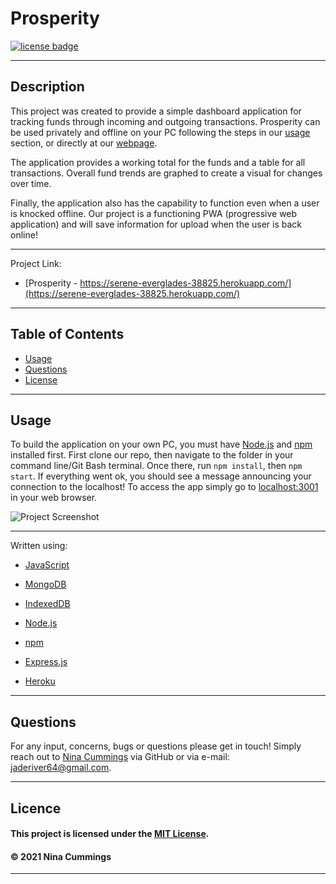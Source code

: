 
# Prosperity
<a href='https://opensource.org/licenses/MIT'><img src='https://img.shields.io/badge/license-MIT-blueviolet' alt='license badge'></a>

---------------------------------------

## Description

This project was created to provide a simple dashboard application for tracking funds through incoming and outgoing transactions. Prosperity can be used privately and offline on your PC following the steps in our [usage](#usage) section, or directly at our [webpage](https://serene-everglades-38825.herokuapp.com/).   

The application provides a working total for the funds and a table for all transactions.  Overall fund trends are graphed to create a visual for changes over time.

Finally, the application also has the capability to function even when a user is knocked offline.  Our project is a functioning PWA (progressive web application) and will save information for upload when the user is back online! 

---------------------------------------

Project Link: 

* [Prosperity - https://serene-everglades-38825.herokuapp.com/](https://serene-everglades-38825.herokuapp.com/)

---------------------------------------


## Table of Contents

* [Usage](#usage)
* [Questions](#questions)
* [License](#license)


---------------------------------------


## Usage

To build the application on your own PC, you must have [Node.js]("https://nodejs.org/") and [npm]("https://www.npmjs.com/") installed first.  First clone our repo, then navigate to the folder in your command line/Git Bash terminal.  Once there, run `npm install`, then `npm start`.  If everything went ok, you should see a message announcing your connection to the localhost!  To access the app simply go to [localhost:3001](http://localhost:3001/) in your web browser.


![Project Screenshot]("/images/screenshot.png")


---------------------------------------

Written using:

                    
* [JavaScript]("https://www.javascript.com/")
   
* [MongoDB]("https://www.mongodb.com/")
   
* [IndexedDB]("https://developer.mozilla.org/en-US/docs/Web/API/IndexedDB_API")
   
* [Node.js]("https://nodejs.org/")

* [npm]("https://www.npmjs.com/")

* [Express.js]("https://expressjs.com/")

* [Heroku]("https://www.heroku.com/home")
   

---------------------------------------

## Questions

For any input, concerns, bugs or questions please get in touch!  Simply reach out to [Nina Cummings](https://github.com/jaderiver62) via GitHub or via e-mail: jaderiver64@gmail.com.

---------------------------------------

## Licence


#### This project is licensed under the [MIT License](https://opensource.org/licenses/MIT).
#### &copy; 2021 Nina Cummings

---------------------------------------
    